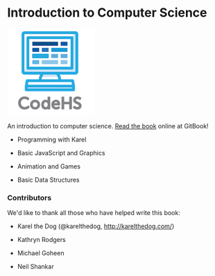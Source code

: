 # Introduction to Computer Science

![CodeHS](static/logo_name_small.png "CodeHS")

An introduction to computer science. [Read the book](http://codehs.gitbooks.io/introcs/content/) online at GitBook!

- Programming with Karel

- Basic JavaScript and Graphics

- Animation and Games

- Basic Data Structures


### Contributors
We'd like to thank all those who have helped write this book:

- Karel the Dog (@karelthedog, http://karelthedog.com/)

- Kathryn Rodgers

- Michael Goheen

- Neil Shankar

